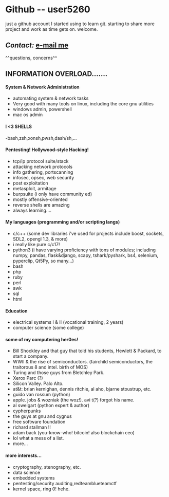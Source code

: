 <!--- Disclaimer: newbie MD user. --->
# Github -- user5260 #
just a github account I started using to learn git.
starting to share more project and work as time gets on.
welcome.
## ***Contact:*** [e-mail me](mailto:brianc2788@gmail.com) ##
^^questions, concerns^^

## INFORMATION OVERLOAD....... ##

#### System & Network Administration ####
- automating system & network tasks
- Very good with many tools on linux, including the core gnu utilities
- windows admin, powershell
- mac os admin
#### I <3 SHELLS ####
-bash,zsh,xonsh,pwsh,dash/sh,...

#### Pentesting! Hollywood-style Hacking! ####
- tcp/ip protocol suite/stack
- attacking network protocols
- info gathering, portscanning
- infosec, opsec, web security
- post exploitation
- metasploit, armitage
- burpsuite (i only have community ed)
- mostly offensive-oriented
- reverse shells are amazing
- always learning....

#### My languages (programming and/or scripting langs) ####
- c/c++ (some dev libraries i've used for projects include boost, sockets, SDL2, opengl 1.3, & more)
- i really like pure c/c17!
- python3 (i have varying proficiency with tons of modules; including numpy, pandas, flask&django, scapy, tshark/pyshark, bs4, selenium, pyperclip, Qt5Py, so many...)
- bash
- php
- ruby
- perl
- awk
- sql
- html

#### Education ####
- electrical systems I & II (vocational training, 2 years)
- computer science (some college)

#### some of my computering her0es! ####
- Bill Shockley and that guy that told his students, Hewlett & Packard, to start a company.
- WWII & the rise of semiconductors. (fairchild semiconductors, the traitorous 8 and intel. birth of MOS)
- Turing and those guys from Bletchley Park.
- Xerox Parc (?)
- Silicon Valley. Palo Alto.
- at&t: brian kernighan, dennis ritchie, al aho, bjarne stoustrup, etc.
- guido van rossum (python)
- apple. jobs & wozniak (the woz!). avi t(?) forgot his name.
- al sweigart (python expert & author)
- cypherpunks
- the guys at gnu and cygnus
- free software foundation
- richard stallman !!
- adam back (you-know-who! bitcoin! also blockchain ceo)
- lol what a mess of a list.
- more...

#### more interests... ####
- cryptography, stenography, etc.
- data science
- embedded systems
- pentesting/security auditing,redteamblueteamctf
- kernel space, ring 0! hehe.

<!---
user5260/user5260 is a ✨ special ✨ repository because its `README.md` (this file) appears on your GitHub profile.
You can click the Preview link to take a look at your changes.
--->
